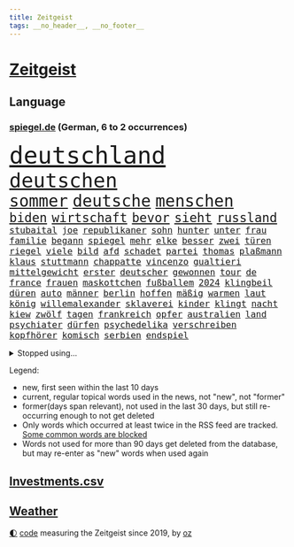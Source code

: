 ```yaml
---
title: Zeitgeist
tags: __no_header__, __no_footer__
---
```


# [Zeitgeist](https://oliz.io/zeitgeist/)

## Language

<h3><a href="https://www.spiegel.de" target="_blank">spiegel.de</a> (German, 6 to 2 occurrences)</h3>
<p style="font-family:monospace">
<span style="font-size:32pt"><a href="news_links.html#deutschland" class="current">deutschland</a></span>
<br>
<span style="font-size:27pt"><a href="news_links.html#deutschen" class="current">deutschen</a></span>
<br>
<span style="font-size:22pt"><a href="news_links.html#sommer" class="current">sommer</a></span>
<span style="font-size:22pt"><a href="news_links.html#deutsche" class="current">deutsche</a></span>
<span style="font-size:22pt"><a href="news_links.html#menschen" class="current">menschen</a></span>
<br>
<span style="font-size:17pt"><a href="news_links.html#biden" class="current">biden</a></span>
<span style="font-size:17pt"><a href="news_links.html#wirtschaft" class="current">wirtschaft</a></span>
<span style="font-size:17pt"><a href="news_links.html#bevor" class="current">bevor</a></span>
<span style="font-size:17pt"><a href="news_links.html#sieht" class="current">sieht</a></span>
<span style="font-size:17pt"><a href="news_links.html#russland" class="current">russland</a></span>
<br>
<span style="font-size:12pt"><a href="news_links.html#stubaital" class="new">stubaital</a></span>
<span style="font-size:12pt"><a href="news_links.html#joe" class="current">joe</a></span>
<span style="font-size:12pt"><a href="news_links.html#republikaner" class="current">republikaner</a></span>
<span style="font-size:12pt"><a href="news_links.html#sohn" class="current">sohn</a></span>
<span style="font-size:12pt"><a href="news_links.html#hunter" class="new">hunter</a></span>
<span style="font-size:12pt"><a href="news_links.html#unter" class="current">unter</a></span>
<span style="font-size:12pt"><a href="news_links.html#frau" class="current">frau</a></span>
<span style="font-size:12pt"><a href="news_links.html#familie" class="current">familie</a></span>
<span style="font-size:12pt"><a href="news_links.html#begann" class="current">begann</a></span>
<span style="font-size:12pt"><a href="news_links.html#spiegel" class="current">spiegel</a></span>
<span style="font-size:12pt"><a href="news_links.html#mehr" class="current">mehr</a></span>
<span style="font-size:12pt"><a href="news_links.html#elke" class="current">elke</a></span>
<span style="font-size:12pt"><a href="news_links.html#besser" class="current">besser</a></span>
<span style="font-size:12pt"><a href="news_links.html#zwei" class="current">zwei</a></span>
<span style="font-size:12pt"><a href="news_links.html#türen" class="current">türen</a></span>
<span style="font-size:12pt"><a href="news_links.html#riegel" class="new">riegel</a></span>
<span style="font-size:12pt"><a href="news_links.html#viele" class="current">viele</a></span>
<span style="font-size:12pt"><a href="news_links.html#bild" class="current">bild</a></span>
<span style="font-size:12pt"><a href="news_links.html#afd" class="current">afd</a></span>
<span style="font-size:12pt"><a href="news_links.html#schadet" class="current">schadet</a></span>
<span style="font-size:12pt"><a href="news_links.html#partei" class="current">partei</a></span>
<span style="font-size:12pt"><a href="news_links.html#thomas" class="current">thomas</a></span>
<span style="font-size:12pt"><a href="news_links.html#plaßmann" class="current">plaßmann</a></span>
<span style="font-size:12pt"><a href="news_links.html#klaus" class="current">klaus</a></span>
<span style="font-size:12pt"><a href="news_links.html#stuttmann" class="current">stuttmann</a></span>
<span style="font-size:12pt"><a href="news_links.html#chappatte" class="current">chappatte</a></span>
<span style="font-size:12pt"><a href="news_links.html#vincenzo" class="new">vincenzo</a></span>
<span style="font-size:12pt"><a href="news_links.html#gualtieri" class="new">gualtieri</a></span>
<span style="font-size:12pt"><a href="news_links.html#mittelgewicht" class="new">mittelgewicht</a></span>
<span style="font-size:12pt"><a href="news_links.html#erster" class="current">erster</a></span>
<span style="font-size:12pt"><a href="news_links.html#deutscher" class="current">deutscher</a></span>
<span style="font-size:12pt"><a href="news_links.html#gewonnen" class="current">gewonnen</a></span>
<span style="font-size:12pt"><a href="news_links.html#tour" class="current">tour</a></span>
<span style="font-size:12pt"><a href="news_links.html#de" class="current">de</a></span>
<span style="font-size:12pt"><a href="news_links.html#france" class="current">france</a></span>
<span style="font-size:12pt"><a href="news_links.html#frauen" class="current">frauen</a></span>
<span style="font-size:12pt"><a href="news_links.html#maskottchen" class="current">maskottchen</a></span>
<span style="font-size:12pt"><a href="news_links.html#fußballem" class="current">fußballem</a></span>
<span style="font-size:12pt"><a href="news_links.html#2024" class="current">2024</a></span>
<span style="font-size:12pt"><a href="news_links.html#klingbeil" class="new">klingbeil</a></span>
<span style="font-size:12pt"><a href="news_links.html#düren" class="new">düren</a></span>
<span style="font-size:12pt"><a href="news_links.html#auto" class="current">auto</a></span>
<span style="font-size:12pt"><a href="news_links.html#männer" class="current">männer</a></span>
<span style="font-size:12pt"><a href="news_links.html#berlin" class="current">berlin</a></span>
<span style="font-size:12pt"><a href="news_links.html#hoffen" class="current">hoffen</a></span>
<span style="font-size:12pt"><a href="news_links.html#mäßig" class="new">mäßig</a></span>
<span style="font-size:12pt"><a href="news_links.html#warmen" class="new">warmen</a></span>
<span style="font-size:12pt"><a href="news_links.html#laut" class="current">laut</a></span>
<span style="font-size:12pt"><a href="news_links.html#könig" class="current">könig</a></span>
<span style="font-size:12pt"><a href="news_links.html#willemalexander" class="new">willemalexander</a></span>
<span style="font-size:12pt"><a href="news_links.html#sklaverei" class="current">sklaverei</a></span>
<span style="font-size:12pt"><a href="news_links.html#kinder" class="current">kinder</a></span>
<span style="font-size:12pt"><a href="news_links.html#klingt" class="current">klingt</a></span>
<span style="font-size:12pt"><a href="news_links.html#nacht" class="current">nacht</a></span>
<span style="font-size:12pt"><a href="news_links.html#kiew" class="current">kiew</a></span>
<span style="font-size:12pt"><a href="news_links.html#zwölf" class="current">zwölf</a></span>
<span style="font-size:12pt"><a href="news_links.html#tagen" class="current">tagen</a></span>
<span style="font-size:12pt"><a href="news_links.html#frankreich" class="current">frankreich</a></span>
<span style="font-size:12pt"><a href="news_links.html#opfer" class="current">opfer</a></span>
<span style="font-size:12pt"><a href="news_links.html#australien" class="current">australien</a></span>
<span style="font-size:12pt"><a href="news_links.html#land" class="current">land</a></span>
<span style="font-size:12pt"><a href="news_links.html#psychiater" class="current">psychiater</a></span>
<span style="font-size:12pt"><a href="news_links.html#dürfen" class="current">dürfen</a></span>
<span style="font-size:12pt"><a href="news_links.html#psychedelika" class="new">psychedelika</a></span>
<span style="font-size:12pt"><a href="news_links.html#verschreiben" class="new">verschreiben</a></span>
<span style="font-size:12pt"><a href="news_links.html#kopfhörer" class="current">kopfhörer</a></span>
<span style="font-size:12pt"><a href="news_links.html#komisch" class="new">komisch</a></span>
<span style="font-size:12pt"><a href="news_links.html#serbien" class="current">serbien</a></span>
<span style="font-size:12pt"><a href="news_links.html#endspiel" class="current">endspiel</a></span>
</p>
<details>
<summary>Stopped using...</summary>
<p class="former" style="font-size:12pt">
kämpfte(984) verstorbenen(984) frankfurter(983) kauft(983) verkündet(983) wolfgang(983) aufnehmen(982) leichter(982) phase(982) taten(982) wohnung(982) zweiter(982) ausbruch(981) gefährlichen(981) material(981) weitergeht(981) regierungschefs(980) beteiligten(979) esken(979) gerhard(979) hebt(979) hielt(979) niederländische(979) planen(979) saskia(979) weltweite(979) wichtigen(979) arbeitnehmer(978) benzin(978) entlässt(978) islamischer(978) kochinstitut(978) rente(978) teslachef(978) vermuten(978) wenden(978) aufsehen(977) begleitet(977) brexit(977) bundesrepublik(977) geschickt(977) schien(977) statement(977) freien(976) kochen(976) lohnt(976) negativ(976) plus(976) trat(976) vergangenheit(976) dezember(975) eingeschränkt(975) hinterlassen(975) november(975) tweet(975) verdachts(975) verlängert(975) willen(975) davor(974) jahrhundert(974) kurzfristig(974) niveau(974) null(974) rief(974) beleidigt(973) big(973) bremer(973) börse(973) durfte(973) gelegt(973) hass(973) märchen(973) personal(973) spanier(973) spanischen(973) spott(973) texas(973) zuge(973) anspruch(972) debatten(972) remis(972) angeblichen(971) aufs(971) debakel(971) reißt(971) schweigen(971) sowie(971) starken(971) verschieben(971) virus(971) zoo(971) design(970) erkrankt(970) erkrankung(970) fließt(970) geheimnis(970) medikamente(970) rücktritt(970) suspendiert(970) vorstellen(970) geflogen(969) verspielt(969) institut(968) radikale(968) regt(968) überraschung(968) getrennt(967) indes(967) kräftig(967) potsdam(967) august(966) demokratische(966) finanzieren(966) meinungsfreiheit(966) überholt(966) optimistisch(965) freie(964) mehrfach(964) verbindet(963) wies(963) deals(962) demokratischen(962) karte(962) raumstation(962) auflagen(961) auftreten(961) mission(961) republik(961) studien(961) drastischen(960) song(960) beantragt(959) gaben(959) hinten(959) iss(959) eigener(958) erwischt(958) letztes(957) matthias(956) heftiger(954) immunität(954) ausgesetzt(952) kräfte(952) müsste(952) gesundheitsministerium(951) kokain(951) eigenes(950) einig(950) prognose(949) atomkraft(947) moderatorin(947) vfb(946) schwung(945) hinweis(943) iranischen(942) katharina(942) herausforderung(936) kongress(936) tuchel(935) hype(934) sprit(926) johannes(923) bündnis(922) größe(915) rolf(914) hitler(911) ausweg(901) nick(899) sachen(898) heidelberg(890) mangelnde(886) gemüse(853) karriereende(852) medaille(838) rein(835) orte(814) enthalten(793) kubicki(789) werte(787) geehrt(781) abgegeben(750) aachen(739) jahresende(739) darstellung(734) ministerin(725) verdi(721) inflationsrate(720) kleidung(720) wenigsten(719) adac(716) schrumpft(712) präsentierte(691) einführung(685) inszenieren(684) verstorben(684) norwegischen(672) musks(670) nicole(669) gerissen(658) harris(645) hawaii(639) verbündeten(637) boss(634) kalten(634) schnelles(632) pazifik(629) schränkt(626) medwedew(624) bedrängnis(623) siebten(609) stau(598) verbraucherpreise(595) lädt(594) hals(588) reine(579) rande(576) laura(567) pech(566) unserem(566) bundesfinanzminister(565) tradition(563) außenministerium(562) dutzenden(561) promis(561) explodieren(558) seltene(558) zufall(558) energiekonzern(557) begehen(556) kanal(555) frühe(543) beamter(534) waffenlieferungen(534) klara(533) südosten(531) einrichtungen(527) beschäftigen(517) geklagt(510) teppich(507) entführung(506) pekings(504) erneuert(501) dresdner(499) klingen(496) lawrow(496) westens(493) premierministerin(492) dortmunder(490) bejubelt(482) verwaltung(482) vereinigung(479) silber(478) triumphiert(477) zurückgewiesen(468) profitierte(463) unsicher(461) schneiden(457) kasse(456) anlässlich(454) ausweiten(454) moldau(452) zeitenwende(449) zugriff(445) ball(438) 55(436) dmitrij(430) ausstieg(428) 48(426) schwerverletzte(426) öpnv(425) besetzen(417) nachfolgerin(417) usdollar(410) schlamm(409) vermisster(408) verärgert(402) export(401) exregierungschef(399) unterlag(395) wehrte(395) gelobt(393) luisa(391) verzweiflung(391) ausgebaut(390) love(387) momentan(387) viral(386) diejenigen(383) japanische(383) 22jähriger(375) anhaltende(375) ulrich(374) joshua(373) kimmich(373) republikanischer(370) generalstaatsanwalt(369) berüchtigten(368) geschrumpft(368) provozieren(368) tierschützer(368) weltrekord(367) riefen(366) attraktiver(363) bewiesen(363) hast(362) madrids(359) misshandelt(359) prompt(359) bewusstsein(354) deutsch(352) spdchefin(352) trans(350) 16jähriger(344) völker(344) genauer(341) umkämpfte(341) vernichtet(337) weitergehen(337) atomkraftwerke(336) funktion(330) haftstrafen(329) streicheln(327) dankbar(325) eingebracht(324) neubauer(324) prüfungen(324) freispruch(320) schied(318) fronten(317) regensburg(316) üblich(314) durchs(311) führten(311) britischem(309) mithalten(308) leopard2panzer(306) strenge(303) weltgrößten(300) 63(299) 05(297) amerikanischer(297) geistlichen(297) peru(297) gratuliert(294) töne(293) erkenntnissen(292) lettland(288) anfangs(287) ermordete(287) klimaprotest(286) aufsicht(285) eingreifen(285) umgekehrt(277) finnen(276) 1992(274) gegenangriff(273) stemmen(273) ausgestattet(272) salihamidžić(272) schafften(272) konten(270) heikler(269) befreiten(267) kollege(265) rückschlägen(263) hingerichtet(262) lebron(262) gerichtet(261) quer(259) gerecht(257) vereine(254) arnold(253) machtwechsel(253) härtesten(250) langes(250) exklusiv(247) postet(246) regionalbahn(246) zweifeln(246) abgestimmt(244) wohnungsbau(244) carter(242) entführen(242) beobachtungen(241) herrschen(241) schauplatz(241) razzien(240) festnehmen(238) verurteilten(238) kohl(237) desinformation(236) erfüllen(236) autohersteller(235) lützerath(235) manipuliert(235) mullahregime(235) tiefpunkt(234) absolviert(233) epidemie(233) stadtderby(233) unverständnis(233) synagoge(232) begeisterte(231) umfassende(231) abonnenten(229) aufsichtsrat(228) galeria(228) karstadt(228) kaufhof(228) mützenich(228) spacex(228) blank(227) parallel(227) minsk(226) teheraner(225) geschaffen(224) hilton(223) kremlgegner(223) prangert(223) erleichterung(222) nächtlichen(222) zulassen(222) zusammenstößen(222) zugeständnisse(220) ceo(219) boeing(218) boulevardzeitung(217) weitem(217) as(216) geheim(213) haag(213) human(213) spdvorsitzende(213) spielzeug(213) aussichten(212) besserer(211) einstige(211) überfahrt(211) düster(210) uskongress(210) adolf(209) bamberg(208) klimaproteste(207) reichlich(206) johnny(205) sydney(205) süß(203) testet(202) anzahl(200) spdfraktionschef(199) zehntausenden(199) erfüllung(198) kleineren(198) augenzeuge(197) tvmoderatorin(197) wechselte(197) gedroht(196) jüdischen(196) todesurteil(196) wegfallen(196) kunstwerk(195) überzeugen(195) djokovic(194) check(193) indigene(193) vorgängerin(192) strafanzeige(191) südchinesischen(190) 56(188) duda(188) kontrahenten(188) streben(188) verbrennungen(187) internationalem(186) segeln(186) terrorisiert(186) tanzen(185) warnstreik(185) ghana(184) politikum(183) schulsystem(182) überholen(181) abgewiesen(179) ungewöhnlicher(179) mexikos(178) streitigkeiten(178) dritter(177) sachbeschädigung(177) breton(176) thierry(176) grünes(175) kampfflugzeuge(175) umstrittenes(175) 70000(174) abgeschossen(174) fabuliert(172) heller(172) salvador(172) salat(171) spiegelredakteur(171) day(170) fahnder(168) bezug(167) konzernchef(167) betreffen(166) venedig(166) lecker(165) sensation(164) staatshaushalt(164) fremden(163) einträge(161) herrlich(161) ausgeladen(160) cannes(160) gesundheitssystem(160) kreativer(160) moritz(160) arbeitszeiten(159) ausbreitung(159) filmfestival(159) bergkarabach(158) ausstand(157) muslime(157) rückenschmerzen(157) spezialkräfte(156) flugverkehr(154) verheerende(154) bakterien(153) fernando(150) flaschen(150) kirill(150) oberfranken(150) natosoldaten(149) mafia(148) santos(147) bildungsministerium(146) dramen(146) ministers(146) sophie(146) küken(145) macher(145) 1968(144) amtierende(143) bewahren(143) menschlichen(143) polizeischutz(142) profifußball(142) vermeintlichen(142) totes(141) behördenangaben(140) hoffe(140) jason(140) trio(140) bescheiden(139) entwickler(139) geschult(139) mittwochmorgen(139) übungen(139) biene(138) esstisch(138) trieben(138) verbrennt(138) babysitter(137) entwickelten(137) exekutionen(137) houellebecq(137) lithium(137) bürokratie(136) contest(136) esc(136) eurovision(136) gravierende(136) orthodoxe(136) vorschriften(136) armenien(135) fach(135) genre(135) lothar(135) landwirtschaftsminister(134) hitlergruß(133) janet(133) yellen(133) aserbaidschan(132) frisches(132) jubelten(132) katastrophalen(132) konkurrenzkampf(132) lloyd(131) 22jährigen(130) gesetzlichen(130) heran(130) highlight(130) vorläufige(130) zahlungsausfall(130) betreuer(129) erleiden(129) rheinmetall(129) angeschlagen(128) gramm(128) milliardensumme(128) ohrfeige(128) sportvorstand(127) maximilian(126) starteten(126) abramspanzern(125) jährt(125) kürze(125) pilotprojekt(125) thorsten(125) selfie(124) viertes(124) 140(123) bemerkt(123) dienen(123) hasan(123) rekordmeister(123) azubis(122) verbrannt(122) wunden(122) mitgeschleift(121) mykolajiw(121) georgien(120) junior(120) kampfjetlieferungen(120) zurückhaltend(120) ajax(119) ausgleich(119) köpfe(119) unterdrückt(119) 150000(118) abiturienten(118) zombies(118) europawahl(117) politikwissenschaftler(117) attackieren(116) lebensweise(116) malizia(116) schwerem(116) berlinkreuzberg(115) einheimischen(115) lebende(115) premiers(115) titelkampf(115) alonso(113) kommentare(113) nachdruck(113) präsidentschaftskandidat(113) wettbewerbe(113) ausschluss(112) reuter(112) überwachungskameras(112) angestellter(111) kürzere(111) pfannkuchen(111) befreiungsschlag(110) bestritt(110) gewendet(110) heidi(110) symbolträchtige(110) überschattet(110) geradezu(109) seniorinnen(109) tabellenkeller(109) willkür(109) zuwachs(109) eingeschüchtert(108) komplizen(108) luxusuhren(108) rolex(108) gekoppelt(107) sportliche(107) umstellung(107) vollständiger(107) abstriche(106) aktiver(106) anhand(106) kampfansage(106) zugeht(106) detail(105) dortmunds(105) geringere(105) lächeln(105) radfahrer(105) sandhausen(105) ständige(105) wahllokal(105) durchquert(104) heimsieg(104) instituts(104) tennisprofi(104) wählerinnen(104) zerlegen(104) zusammenstoß(104) eingeräumt(103) augsburger(102) autorennen(102) chemnitz(102) herstellen(102) glaube(101) nationalsozialistischen(101) schwarm(101) sau(100) bayerntrainer(99) flugsicherung(99) rekordverdächtig(99) verteidigte(99) atomare(98) funke(98) heinz(98) sekunde(98) werkzeug(98) leuchtete(97) strafmaßnahmen(97) verzeichnete(97) nass(96) betreiben(95) tierarten(95) fußballklub(94) führungsrolle(94) jamshid(94) jena(94) kufen(94) mobilisiert(94) nazizeit(94) sharmahd(94) unweit(94) begünstigt(93) türkischer(93) zoos(93) ölraffinerie(92) beschädigte(91) boston(91) gasheizungen(91) nationalisten(91) wohnungsbrand(91) worklifebalance(91) 2001(90) aktie(90) beeinflussen(90) energieexpertin(90) erholen(90) kämpften(90) übergewichtige(90) akkus(89) hanau(89) kippte(89) königsetappe(89) prioritäten(89) russlandsanktionen(89) badum(88) begeben(88) georgischen(88) hündin(88) klinische(88) löcher(88) petition(88) protestaktion(88) herausgabe(87) türken(87) türkinnen(87) zielte(87) grunderwerbsteuer(86) haustiere(86) kopfschütteln(86) lettlands(86) losgehen(86) marschflugkörpern(86) unerwünschten(86) wackelt(86) absichtlich(85) aggressor(85) fahne(85) ferrari(85) parks(85) wiederum(85) ed(84) genähert(84) kürzestmögliche(84) lebenslanger(84) newsletters(84) startzielsieg(84) unregelmäßigkeiten(84) ausschreibung(83) aussteigt(83) brennen(83) downing(83) einflussnahme(83) einwände(83) hohes(83) menschenrechtsorganisation(83) rüstungskonzern(83) wettrennen(83) beruflich(82) bewertungen(82) grundschulkind(82) herausforderer(82) jungfernflug(82) kemal(82) kılıçdaroğlu(82) parlamentarische(82) regale(82) sanierung(82) abba(81) edin(81) gesunde(81) kaufkraft(81) kompetenzen(81) privatleben(81) revidieren(81) sensiblen(81) tarifvertrag(81) terzić(81) umweltministerium(81) absatz(80) armenier(80) befremden(80) personalpolitik(80) reißenden(80) söldnertruppen(80) vollmundig(80) zynismus(80) lava(79) letztlich(79) spuckt(79) strahlte(79) wirksam(79) zerreißprobe(79) 111(78) hauskäufer(78) jacht(78) kaufhauskonzern(78) niederländischer(78) reklame(78) zivilgesellschaft(78) dörfern(77) erteilte(77) heimlich(77) spiegeltalk(77) verfolgte(77) zürnt(77) aktiven(76) angereist(76) bauindustrie(76) daniil(76) doppelmoral(76) eingreift(76) sortiment(76) verharmlosen(76) wiederwahl(76) homepage(75) kippen(75) präsidentenberater(75) schließung(75) verpflichtungen(75) bergretter(74) flüssiggasterminals(74) generalverdacht(74) gestimmt(74) höhenflug(74) spiegelevent(74) wirtschaftssanktionen(74) zweigstelle(74) beharrt(73) eingeklemmt(73) frauenquote(73) glas(73) parteichefin(73) umgekippt(73) vorhat(73) völkerrechtlich(73) woanders(72) 2027(71) finanzspritze(71) reichten(71) rohstoffe(71) schwankt(71) späteren(71) torjägerin(71) assistenten(70) fumio(70) kishida(70) sahelzone(70) turbulenten(70) antisemitismusvorwürfen(69) arten(69) erwirtschaftet(69) imran(69) khan(69) nsu(69) rechnungen(69) täuschen(69) verwaltungsgericht(69) ausgebeutet(68) ausbilder(67) behinderung(67) eintreffen(67) hausdurchsuchungen(67) kriselnde(67) lea(67) leisem(67) schüller(67) bedeutsam(66) gesprächs(66) rückhalt(66) schlafmodus(66) amtsenthebung(65) betrugsfall(65) firmenwert(65) handelsabkommen(65) konzentrieren(65) peinlichkeiten(65) zugezogen(65) 62jähriger(64) alexandria(64) beziehen(64) fernost(64) kinderwunsch(64) linkenchef(64) ocasiocortez(64) onlinepetition(64) sbahnen(64) unokonferenz(64) 1100(63) award(63) bezwingt(63) durchsuchten(63) jr(63) ruhige(63) zermürben(63) abgewendet(62) aussterben(62) automarke(62) bekämpfung(62) innovationen(62) leitplanken(62) schweiger(62) verlobt(62) windige(62) zugegangen(62) birgt(61) dnaproben(61) funktioniere(61) gras(61) hour(61) unfreundlichen(61) zuständigen(61) 125(60) geringverdiener(60) grundrechte(60) spdspitze(60) tina(60) vergleichen(60) mitschnitt(59) transfersperre(59) übergriff(59) energetische(58) enkeltrick(58) erneuerung(58) helmut(58) nirgendwo(58) sportgerichtshof(58) taktischer(58) zanken(58) anklageschrift(57) energieberater(57) ferraripilot(57) filmfestspiele(57) genutzte(57) geräusche(57) konkurrenzorganisation(57) leclerc(57) monströs(57) versetzte(57) zusammengeprallt(57) klimaschutzpolitik(56) millionensumme(56) matthäus(55) raketenbeschuss(55) tolle(55) antisemit(54) beleidigung(54) gegenmaßnahmen(54) journaljournalisten(54) jugendschutz(54) namentlichen(54) pressefreiheit(54) rar(54) 48jähriger(53) fakebild(53) honig(53) kleinem(53) konkret(53) regierungswechsel(53) straßburg(53) urlauber(53) abschneiden(52) fauxpas(52) linkedin(52) nachrichtenagenturen(52) normalen(52) personalie(52) verwaltungsratschef(52) wartelisten(52) beziffert(51) blutigen(51) bots(51) braunen(51) kriegsschiff(51) lokaler(51) affront(50) beate(50) branchenriesen(50) cas(50) cduabgeordnete(50) flüssigkeit(50) gekennzeichnet(50) hirntot(50) zuschlag(50) bundesweite(49) christen(49) entmachtet(49) juristen(49) klettern(49) ozonschicht(49) professorin(49) beschmiert(48) erhoffen(48) matchbälle(48) saisonfinale(48) smarte(48) allgemeinen(47) flugzeugträger(47) kokainschmuggel(47) massenhaft(47) reue(47) aufholen(46) ausmacht(46) einreiseverbot(46) fahndung(46) kern(46) mané(46) nbaplayoffs(46) sadio(46) belgische(45) elektroautobauer(45) freak(45) strukturen(45) christi(44) geimpft(44) melanie(44) mitarbeitenden(44) three(44) vergeltung(44) ausgehen(43) erdbeeren(43) maskenaffäre(43) notarzt(43) schwanz(43) starlink(43) zittrige(43) bodenschätze(42) download(42) interaktive(42) klausuren(42) körperteile(42) mathe(42) maus(42) rights(42) seniorin(42) unterschreibt(42) verfehlten(42) ascheregen(41) impfkommission(41) kracht(41) 55jährigen(40) aki(40) altersgenossen(40) aufspaltung(40) exmitarbeiter(40) festhalten(40) freistellung(40) geplatzter(40) gewidmet(40) horn(40) iba(40) jamal(40) kaurismäki(40) toilettenhäuschen(40) vizeparteichef(40) winkt(40) 15jährige(39) ausgeblieben(39) comebacks(39) historikerin(39) inne(39) ärmere(39) abiturprüfungen(38) diät(38) europaabgeordnete(38) extinction(38) generieren(38) gewährt(38) münchnern(38) war’s(38) zahlungsunfähigkeit(38) 1943(37) behält(37) bezweckt(37) jüngerer(37) radikalisierung(37) sanktionsregime(37) unerschütterlichen(37) überfahren(37) aneignung(36) anfertigung(36) angemessene(36) bundesgartenschau(36) coronahilfen(36) explodiert(36) hainer(36) kriegsland(36) kultureller(36) kundinnen(36) lesart(36) nsterrors(36) schmerzhafte(36) spieltage(36) vorlage(36) aufzuklären(35) ken(35) nuklearwaffen(35) rad(35) belgrad(34) invasionstruppen(34) 97(33) bistum(33) hakutor(33) hdp(33) höchststand(33) meerjungfrau(33) mittelschwere(33) palme(33) prägt(33) reallöhne(33) schlägerei(33) belastende(32) formuliert(32) fünfeinhalb(32) holcimprb(32) lebewesen(32) matthew(32) niedergeschrieben(32) qualifikation(32) strippenzieher(32) voranbringen(32) datenleck(31) demirtaş(31) lehrauftrag(31) selahattin(31) spitzenverdiener(31) tarifeinigung(31) österreichischer(31) ausreiseverbot(30) gnaden(30) ifo(30) inhaftiert(30) lago(30) maggiore(30) menschenmenge(30) rechter(30) risikogruppen(30) tathergang(30) 59jähriger(29) amtskollegin(29) balkan(29) geldwäsche(29) helllichten(29) investorendeal(29) perthes(29) titelseiten(29) anschlägen(28) byd(28) ernüchternde(28) habeckministerium(28) heilige(28) inhaftierte(28) milliardendefizit(28) qrcodes(28) white(28) berufsorientierung(27) glaubte(27) nachbesserungen(27) pilot(27) rennserie(27) roben(27) betrunkenen(26) familiären(26) mailands(26) perez(26) sudans(26) windows(26) bezeichnung(25) erregt(25) hauptversammlung(25) monster(25) schützengräben(25) wählern(25) ausgebuht(24) meisterfeier(24) my(24) ozeane(24) absetzung(23) billie(23) drohnenangriffe(23) eilish(23) geschäftspartner(23) motivierte(23) queerer(23) sexualstraftäter(23) d'italia(22) ethnischen(22) gaspreise(22) gedruckt(22) gesamtwertung(22) gewerkschaftern(22) giro(22) schiffen(22) spektakulären(22) usbekistan(22) braunbären(21) eishockeywm(21) f16kampfjets(21) fazit(21) ibiza(21) krabbeln(21) rechnung(21) spielplatz(21) terrorgruppe(21) tragik(21) wutrede(21) bibi(20) blamiert(20) geschaut(20) ostanatolien(20) pessimistisch(20) schwärmt(20) unfreiwillig(20) acker(19) ermöglicht(19) glänzt(19) juri(19) nackte(19) verhärtet(19) überführt(19) blindgänger(18) eigenheime(18) enthoben(18) entsendet(18) esctriumph(18) hut(18) rettungsversuch(18) beteiligen(17) gutgetan(17) handelsblatt(17) schuldenobergrenze(17) topfavorit(17) ankurbeln(16) beschnitten(16) bundesligafinale(16) finger(16) nachfolgenden(16) schuldenlimit(16) sonderbeauftragten(16) viertklässler(16) bebra(15) gerichtssaal(15) gezählt(15) hansjoachim(15) mittels(15) tabak(15) turbine(15) watzke(15) gruppierung(14) johnsons(14) lachen(14) lauterbachs(14) leidtragenden(14) lindern(14) moor(14) popp(14) seenotrettung(14) triumphierte(14) wracks(14) zweimaligen(14) lebenserwartung(13) meisterschale(13) vizevorsitzenden(13) wahlberechtigten(13) bundestages(12) ermittelte(12) getreideabkommens(12) großbestellung(12) handgemenge(12) haubitzen(12) mysteriöses(12) serienmeister(12) staats(12) silvia(11) soldatinnen(11)
</p>
</details>
<p>Legend:
<ul>
<li><span class="new">new</span>, first seen within the last 10 days</li>
<li><span class="current">current</span>, regular topical words used in the news, not "new", not "former"</li>
<li><span class="former">former(days span relevant)</span>, not used in the last 30 days, but still re-occurring enough to not get deleted</li>
<li>Only words which occurred at least twice in the RSS feed are tracked. <a href="language/filters.py">Some common words are blocked</a></li>
<li>Words not used for more than 90 days get deleted from the database, but may re-enter as "new" words when used again</li>
</ul>
</p>

## [Investments](investments.html)[.csv](investments.csv)

## [Weather](weather.html)

<footer>
<a href="javascript:toggleTheme()" class="nav">🌓</a>
<a href="https://github.com/ooz/zeitgeist">code</a> measuring the Zeitgeist since 2019, by <a href="https://oliz.io">oz</a>
</footer>
